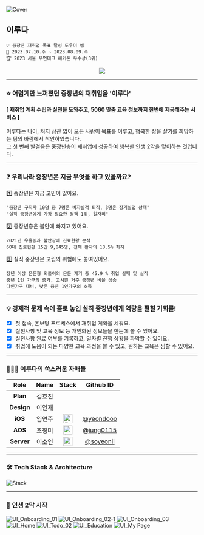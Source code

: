![Cover](https://github.com/womentech-hackathon/Womentech_Server/assets/69310195/3f87da29-924c-4492-8eea-59400e309a1a)

## 이루다
```
💡 중장년 재취업 목표 달성 도우미 앱
📆 2023.07.10.수 ~ 2023.08.09.수
🏆 2023 서울 우먼테크 해커톤 우수상(3위)
```

<div align="center">
  <a href="https://hits.seeyoufarm.com"><img src="https://hits.seeyoufarm.com/api/count/incr/badge.svg?url=https%3A%2F%2Fgithub.com%2Fwomentech-hackathon%2FWomentech_Server&count_bg=%238CA7FF&title_bg=%235C82FC&icon=micro-dot-blog.svg&icon_color=%23FFDC62&title=%EC%9D%B4%EB%A3%A8%EB%8B%A4+Server&edge_flat=false"/></a>
</div>

---

### ⭐ 어렵게만 느껴졌던 중장년의 재취업을 '이루다'
**[ 재취업 계획 수립과 실천을 도와주고, 5060 맞춤 교육 정보까지 한번에 제공해주는 서비스 ]**  
<br/>
이루다는 나이, 처지 상관 없이 모든 사람이 목표를 이루고, 행복한 삶을 살기를 희망하는 팀의 바람에서 착안하였습니다.  
그 첫 번째 발걸음은 중장년층이 재취업에 성공하여 행복한 인생 2막을 맞이하는 것입니다.  

---

### ❓ 우리나라 중장년은 지금 무엇을 하고 있을까요? 
1️⃣ 중장년은 지금 고민이 많아요.  

`"중장년 구직자 10명 중 7명은 비자발적 퇴직, 3명은 장기실업 상태"`  
`"실직 중장년에게 가장 필요한 정책 1위, 일자리"`  

2️⃣ 중장년층은 불안에 빠지고 있어요.  
  
`2021년 우울증과 불안장애 진료현황 분석`  
`60대 진료현황 15만 9,845명, 전체 환자의 18.5% 차지`  

3️⃣ 실직 중장년은 고립의 위험에도 놓여있어요.  

 `장년 이상 은둔형 외톨이의 은둔 계기 중 45.9 % 취업 실패 및 실직`  
 `중년 1인 가구의 증가, 고시원 거주 중장년 비율 상승`  
 `다인가구 대비, 낮은 중년 1인가구의 소득`  

---

### 💡 경제적 문제 속에 홀로 놓인 실직 중장년에게 역량을 펼칠 기회를!
- [x] 첫 접속, 온보딩 프로세스에서 재취업 계획을 세워요.  
- [x] 실천사항 및 교육 정보 등 개인화된 정보들을 한눈에 볼 수 있어요.   
- [x] 실천사항 완료 여부를 기록하고, 일자별 진행 상황을 파악할 수 있어요.  
- [x] 취업에 도움이 되는 다양한 교육 과정을 볼 수 있고, 원하는 교육은 찜할 수 있어요.  

---

### 👩🏻‍💻 이루다의 쑥스러운 자매들
| Role | Name | Stack | Github ID |
| :------------: | :------------: | :------------: | :------------: |
| **Plan** | 김효진 |  |  |  
| **Design** | 이연재 |  |  |
| **iOS** | 임연주 | <a href="https://flutter.dev" target="_blank" rel="noreferrer"> <img src="https://img.shields.io/badge/Flutter-%2302569B.svg?style=for-the-badge&logo=Flutter&logoColor=white" alt="flutter" height="24"/> </a> | [@yeondooo](https://github.com/yeondooo) |
| **AOS** | 조정미 | <a href="https://kotlinlang.org" target="_blank" rel="noreferrer"> <img src="https://img.shields.io/badge/kotlin-%237F52FF.svg?style=for-the-badge&logo=kotlin&logoColor=white" alt="kotlin" height="24"/> </a> | [@jung0115](https://github.com/jung0115) |
| **Server** | 이소연 | <a href="https://spring.io/projects/spring-boot" target="_blank" rel="noreferrer"> <img src="http://img.shields.io/badge/-spring_boot-%236DB33F?style=for-the-badge&logo=springboot&logoColor=white" alt="springboot" height="24"/> </a> | [@soyeonii](https://github.com/soyeonii) |

---

### 🛠️ Tech Stack & Architecture
![Stack](https://github.com/womentech-hackathon/Womentech_Server/assets/69310195/66ec5306-21af-4955-9e39-ad2a0ec77646)

---

### 🎇 인생 2막 시작
![UI_Onboarding_01](https://github.com/womentech-hackathon/Womentech_Server/assets/69310195/07e4f2de-f5aa-4d1c-a1b5-2ef0751ba184)
![UI_Onboarding_02-1](https://github.com/womentech-hackathon/Womentech_Server/assets/69310195/2f6ad58d-9adf-4e73-8537-c0cb2c041410)
![UI_Onboarding_03](https://github.com/womentech-hackathon/Womentech_Server/assets/69310195/3013b00f-3ac9-49fd-9213-bd87eb9bdd45)
![UI_Home](https://github.com/womentech-hackathon/Womentech_Server/assets/69310195/d0e1ad60-0838-4353-a027-7a3ef9b54566)
![UI_Todo_02](https://github.com/womentech-hackathon/Womentech_Server/assets/69310195/ae344427-90d8-4db0-805b-5619e20be162)
![UI_Education](https://github.com/womentech-hackathon/Womentech_Server/assets/69310195/fa01f33d-75a7-4f0d-ba07-43186070aa9a)
![UI_My Page](https://github.com/womentech-hackathon/Womentech_Server/assets/69310195/e03f7b18-f9d1-4dd9-8a0f-3f48e532a079)
